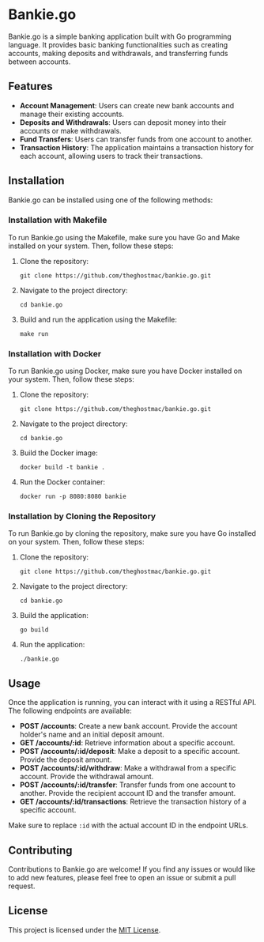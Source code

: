 # Bankie.go

Bankie.go is a simple banking application built with Go programming language. It provides basic banking functionalities such as creating accounts, making deposits and withdrawals, and transferring funds between accounts.

## Features

- **Account Management**: Users can create new bank accounts and manage their existing accounts.
- **Deposits and Withdrawals**: Users can deposit money into their accounts or make withdrawals.
- **Fund Transfers**: Users can transfer funds from one account to another.
- **Transaction History**: The application maintains a transaction history for each account, allowing users to track their transactions.

## Installation

Bankie.go can be installed using one of the following methods:

### Installation with Makefile

To run Bankie.go using the Makefile, make sure you have Go and Make installed on your system. Then, follow these steps:

1. Clone the repository:
   ```shell
   git clone https://github.com/theghostmac/bankie.go.git
   ```
2. Navigate to the project directory:
   ```shell
   cd bankie.go
   ```
3. Build and run the application using the Makefile:
   ```shell
   make run
   ```

### Installation with Docker

To run Bankie.go using Docker, make sure you have Docker installed on your system. Then, follow these steps:

1. Clone the repository:
   ```shell
   git clone https://github.com/theghostmac/bankie.go.git
   ```
2. Navigate to the project directory:
   ```shell
   cd bankie.go
   ```
3. Build the Docker image:
   ```shell
   docker build -t bankie .
   ```
4. Run the Docker container:
   ```shell
   docker run -p 8080:8080 bankie
   ```

### Installation by Cloning the Repository

To run Bankie.go by cloning the repository, make sure you have Go installed on your system. Then, follow these steps:

1. Clone the repository:
   ```shell
   git clone https://github.com/theghostmac/bankie.go.git
   ```
2. Navigate to the project directory:
   ```shell
   cd bankie.go
   ```
3. Build the application:
   ```shell
   go build
   ```
4. Run the application:
   ```shell
   ./bankie.go
   ```

## Usage

Once the application is running, you can interact with it using a RESTful API. The following endpoints are available:

- **POST /accounts**: Create a new bank account. Provide the account holder's name and an initial deposit amount.
- **GET /accounts/:id**: Retrieve information about a specific account.
- **POST /accounts/:id/deposit**: Make a deposit to a specific account. Provide the deposit amount.
- **POST /accounts/:id/withdraw**: Make a withdrawal from a specific account. Provide the withdrawal amount.
- **POST /accounts/:id/transfer**: Transfer funds from one account to another. Provide the recipient account ID and the transfer amount.
- **GET /accounts/:id/transactions**: Retrieve the transaction history of a specific account.

Make sure to replace `:id` with the actual account ID in the endpoint URLs.

## Contributing

Contributions to Bankie.go are welcome! If you find any issues or would like to add new features, please feel free to open an issue or submit a pull request.

## License

This project is licensed under the [MIT License](https://opensource.org/licenses/MIT).